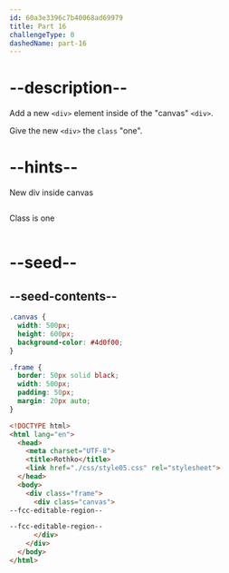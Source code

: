 ```yaml
---
id: 60a3e3396c7b40068ad69979
title: Part 16
challengeType: 0
dashedName: part-16
---
```


# --description--

Add a new `<div>` element inside of the "canvas" `<div>`.

Give the new `<div>` the `class` "one".

# --hints--

New div inside canvas

```js

```

Class is one

```js

```

# --seed--

## --seed-contents--

```css
.canvas {
  width: 500px;
  height: 600px;
  background-color: #4d0f00;
}

.frame {
  border: 50px solid black;
  width: 500px;
  padding: 50px;
  margin: 20px auto;
}
```

```html
<!DOCTYPE html>
<html lang="en">
  <head>
    <meta charset="UTF-8">
    <title>Rothko</title>
    <link href="./css/style05.css" rel="stylesheet">
  </head>
  <body>
    <div class="frame">
      <div class="canvas">
--fcc-editable-region--

--fcc-editable-region--
      </div>
    </div>
  </body>
</html>
```
